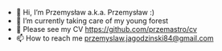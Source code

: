 - 👋 Hi, I’m Przemysław a.k.a. Przemysław :)
- 🌱 I’m currently taking care of my young forest
- 💞️ Please see my CV https://github.com/przemastro/cv 
- 📫 How to reach me przemyslaw.jagodzinski84@gmail.com


<!---
przemastro/przemastro is a ✨ special ✨ repository because its `README.md` (this file) appears on your GitHub profile.
You can click the Preview link to take a look at your changes.
--->
